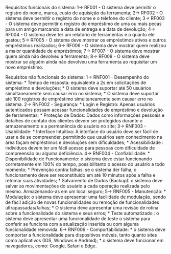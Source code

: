 Requisitos funcionais do sistema:
1-> RF001 - O sistema deve permitir o registro do nome, marca, custo de aquisição da ferramenta;
2-> RF002 - O sistema deve permitir o registro do nome e o telefone do cliente;
3-> RF003 - O sistema deve permitir o registro do empréstimo de uma ou mais pecas para um amigo marcando a data de entrega e a data de devolução;
4-> RF004 - O sistema deve ter um relatório de ferramentas e o quanto ele gastou;
5-> RF005 - O sistema deve mostrar os empréstimos ativos e outros empréstimos realizados;
6-> RF006 - O sistema deve mostrar quem realizou a maior quantidade de empréstimos;
7-> RF007 - O sistema deve mostrar quem ainda não devolveu a ferramenta;
8-> RF008 - O sistema deve mostrar se alguém ainda não devolveu uma ferramenta ao requisitar um novo empréstimo.

Requisitos não funcionais do sistema:
1-> RNF001 - Desempenho do sistema:
            * Tempo de resposta: equivalente a 2s em solicitações de empréstimo e devoluções;
            * O sistema deve suportar até 50 usuários simultaneamente sem causar erro no sistema;
            * O sistema deve suportar até 100 registros de empréstimo simultaneamente sem causar erro no sistema.
2-> RNF002 - Segurança:
            * Login e Registro: Apenas usuários autenticados possam acessar funcionalidades de empréstimo e devolução de ferramentas;
            * Proteção de Dados: Dados como informações pessoais e detalhes de contato dos clientes devem ser protegidos durante o armazenamento e a permanência do usuário no site;
3-> RNF003 - Usabilidade:
            * Interface Intuitiva: A interface do usuário deve ser fácil de usar e de se compreender, permitindo que usuários sem conhecimento na área façam empréstimos e devoluções sem dificuldades;
            * Acessibilidade : individuos devem ter um fácil acesso para pessoas com dificuldade de compreensão ou alguma deficiência.
4-> RNF004 - Confiabilidade:
            * Disponibilidade de Funcionamento: o sistema deve estar funcionando corretamente em 100% do tempo, possibilitanto o acesso do usuário a todo momento;
            * Prevenção contra falhas: se o sistema der falha, o funcionamento deve ser reconstituido em até 10 minutos após a falha e retomar suas atividades;
            * Salvamento de Dados (Backup): o sistema deve salvar as movimentações do usuário a cada operação realizada pelo mesmo. Armazenando-as em um local seguro;
5-> RNF005 - Manutenção:
            * Modulação: o sistema deve apresentar uma facilidade de modulação, sendo de fácil adição de novas funcionalidades ou remoção de funcionalidades ultrapassadas/falhas;
            * O sistema deve apresentar uma revisão de rotina sobre a funcionalidade do sistema e seus erros;
            * Teste automatizado : o sistema deve apresentar uma funcionalidade de teste o sistema para conferir se funciona com a atualização inserida ou com alguma funcionalidade removida.
6-> RNF006 - Comportabilidade:
            * o sistema deve comportar a funcionalidade para dispositivos móveis, tanto quanto sites como aplicativos (IOS, Windows e Android);
            * o sistema deve funcionar em navegadores, como: Google, Safari e Edge.

